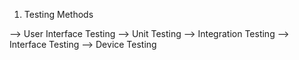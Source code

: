1. Testing Methods

--> User Interface Testing
--> Unit Testing
--> Integration Testing
--> Interface Testing
--> Device Testing
